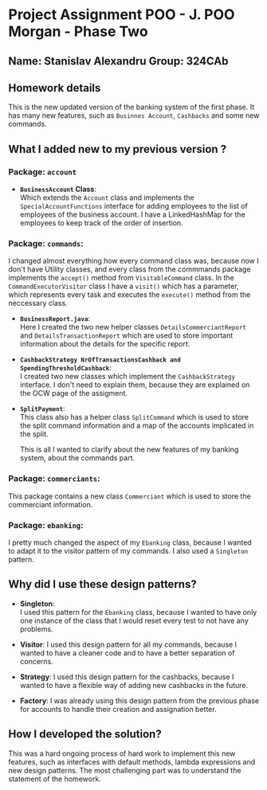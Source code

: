 # Project Assignment POO  - J. POO Morgan - Phase Two

**Name**: Stanislav Alexandru
**Group**: 324CAb
---

## Homework details

This is the new updated version of the banking system of the first phase. It has
many new features, such as `Businnes Account`, `Cashbacks` and some new commands.

## What I added new to my previous version ?

### **Package: `account`**

- **`BusinessAccount` Class**:  
  Which extends the `Account` class and implements the `SpecialAccountFunctions`
interface for adding employees to the list of employees of the business account.
I have a LinkedHashMap for the employees to keep track of the order of insertion.

### **Package: `commands`**:
  I changed almost everything how every command class was, because now I don't
have Utility classes, and every class from the commmands package implements
the `accept()` method from `VisitableCommand` class. In the `CommandExecutorVisitor`
class I have a `visit()` which has a parameter, which represents every task and
executes the `execute()` method from the neccessary class.

- **`BusinessReport.java`**:  
  Here I created the two new helper classes `DetailsCommerciantReport` and 
`DetailsTransactionReport` which are used to store important information about
the details for the specific report.

- **`CashbackStrategy NrOfTransactionsCashback and SpendingThresholdCashback`**:  
  I created two new classes which implement the `CashbackStrategy` interface.
I don't need to explain them, because they are explained on the OCW page of the
assigment.

- **`SplitPayment`**:  
  This class also has a helper class `SplitCommand` which is used to store the
split command information and a map of the accounts implicated in the split.

  This is all I wanted to clarify about the new features of my banking system,
about the commands part.

### **Package: `commerciants`**:

This package contains a new class `Commerciant` which is used to store the
commerciant information.

### **Package: `ebanking`**:

I pretty much changed the aspect of my `Ebanking` class, because I wanted to
adapt it to the visitor pattern of my commands. I also used a `Singleton` pattern.

## Why did I use these design patterns?

- **Singleton**:  
  I used this pattern for the `Ebanking` class, because I wanted to have only
one instance of the class that I would reset every test to not have any problems.

- **Visitor**:
  I used this design pattern for all my commands, because I wanted to have a
cleaner code and to have a better separation of concerns.

- **Strategy**:
  I used this design pattern for the cashbacks, because I wanted to have a
flexible way of adding new cashbacks in the future.

- **Factory**:
  I was already using this design pattern from the previous phase for accounts
to handle their creation and assignation better.

## How I developed the solution?
  This was a hard ongoing process of hard work to implement this new features,
such as interfaces with default methods, lambda expressions and new design patterns.
The most challenging part was to understand the statement of the homework.





